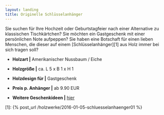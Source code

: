 ```yaml
---
layout: landing
title: Originelle Schlüsselanhänger
---
```


Sie suchen für Ihre Hochzeit oder Geburtstagfeier nach einer Alternative zu klassischen Tischkärtchen?
Sie möchten ein Gastgeschenk mit einer persönlichen Note aufpeppen?
Sie haben eine Botschaft für einen lieben Menschen,
die dieser auf einem [Schlüsselanhänger][1] aus Holz immer bei sich tragen soll?

- **Holzart \|** Amerikanischer Nussbaum / Eiche
- **Holzgröße \|** ca. L 5 x B 1 x H 1
- **Holzdesign für \|** Gastgeschenk
- **Preis p. Anhänger \|** ab 9.90 EUR

- **Weitere Geschenkideen \|** <a href="{{ site.baseurl }}/holzwerke">hier</a>

[1]: {% post_url /holzwerke/2016-01-05-schluesselanhaenger01 %}
